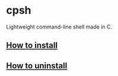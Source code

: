 # cpsh

Lightweight command-line shell made in C.

## [How to install](INSTALLATION.md#installation)
## [How to uninstall](INSTALLATION.md#uninstalling)

